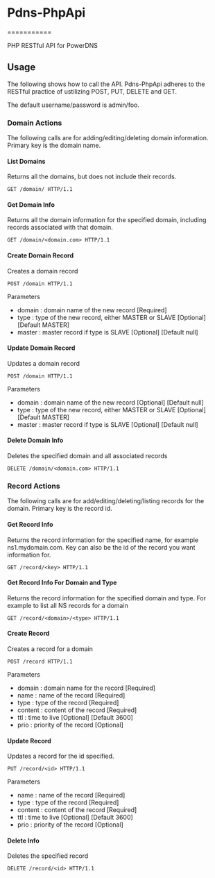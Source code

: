 # Pdns-PhpApi
===========

PHP RESTful API for PowerDNS

## Usage

The following shows how to call the API.  Pdns-PhpApi adheres to the RESTful practice of ustilizing POST, PUT, DELETE and GET.

The default username/password is admin/foo.

### Domain Actions

The following calls are for adding/editing/deleting domain information.  Primary key is the domain name.

#### List Domains

Returns all the domains, but does not include their records.

 ```GET /domain/ HTTP/1.1```

#### Get Domain Info

Returns all the domain information for the specified domain, including records associated with that domain.

 ```GET /domain/<domain.com> HTTP/1.1```
 
#### Create Domain Record

Creates a domain record

 ```POST /domain HTTP/1.1```
 
 Parameters
 - domain : domain name of the new record [Required]
 - type : type of the new record, either MASTER or SLAVE [Optional] [Default MASTER]
 - master : master record if type is SLAVE [Optional] [Default null]

#### Update Domain Record

Updates a domain record

 ```POST /domain HTTP/1.1```

 Parameters
 - domain : domain name of the new record [Optional] [Default null]
 - type : type of the new record, either MASTER or SLAVE [Optional] [Default MASTER]
 - master : master record if type is SLAVE [Optional] [Default null]

#### Delete Domain Info

Deletes the specified domain and all associated records

 ```DELETE /domain/<domain.com> HTTP/1.1```

### Record Actions

The following calls are for add/editing/deleting/listing records for the domain.  Primary key is the record id.


#### Get Record Info

Returns the record information for the specified name, for example ns1.mydomain.com.  Key can also be the id
of the record you want information for.

 ```GET /record/<key> HTTP/1.1```

#### Get Record Info For Domain and Type

Returns the record information for the specified domain and type.  For example to list all NS records for a domain

 ```GET /record/<domain>/<type> HTTP/1.1```

#### Create Record

Creates a record for a domain

 ```POST /record HTTP/1.1```

 Parameters
 - domain : domain name for the record [Required]
 - name : name of the record [Required]
 - type : type of the record [Required]
 - content : content of the record [Required]
 - ttl : time to live [Optional] [Default 3600]
 - prio : priority of the record [Optional]

#### Update Record

Updates a record for the id specified.

 ```PUT /record/<id> HTTP/1.1```

 Parameters
 - name : name of the record [Required]
 - type : type of the record [Required]
 - content : content of the record [Required]
 - ttl : time to live [Optional] [Default 3600]
 - prio : priority of the record [Optional]

#### Delete Info

Deletes the specified record

 ```DELETE /record/<id> HTTP/1.1```